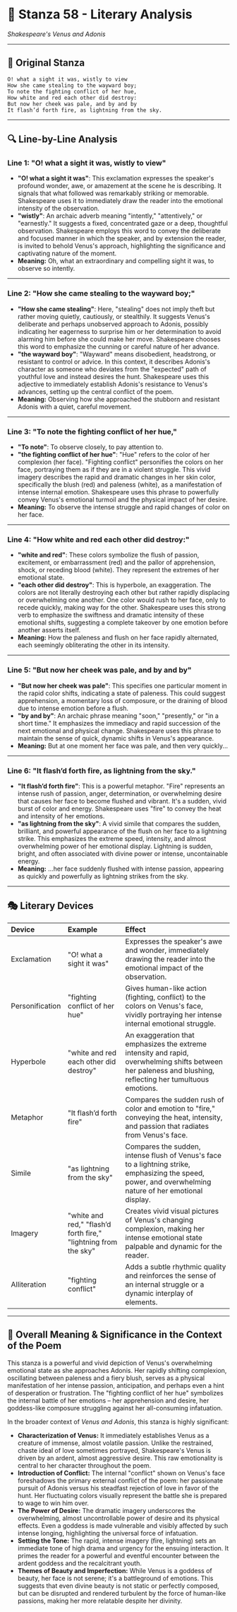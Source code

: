 # 🌹 Stanza 58 - Literary Analysis
*Shakespeare's Venus and Adonis*

---

## 📖 Original Stanza
```
O! what a sight it was, wistly to view
How she came stealing to the wayward boy;   
To note the fighting conflict of her hue,
How white and red each other did destroy:
But now her cheek was pale, and by and by
It flash’d forth fire, as lightning from the sky.
```

---

## 🔍 Line-by-Line Analysis

### Line 1: "O! what a sight it was, wistly to view"
*   **"O! what a sight it was"**: This exclamation expresses the speaker's profound wonder, awe, or amazement at the scene he is describing. It signals that what followed was remarkably striking or memorable. Shakespeare uses it to immediately draw the reader into the emotional intensity of the observation.
*   **"wistly"**: An archaic adverb meaning "intently," "attentively," or "earnestly." It suggests a fixed, concentrated gaze or a deep, thoughtful observation. Shakespeare employs this word to convey the deliberate and focused manner in which the speaker, and by extension the reader, is invited to behold Venus's approach, highlighting the significance and captivating nature of the moment.
*   **Meaning:** Oh, what an extraordinary and compelling sight it was, to observe so intently.

---

### Line 2: "How she came stealing to the wayward boy;"
*   **"How she came stealing"**: Here, "stealing" does not imply theft but rather moving quietly, cautiously, or stealthily. It suggests Venus's deliberate and perhaps unobserved approach to Adonis, possibly indicating her eagerness to surprise him or her determination to avoid alarming him before she could make her move. Shakespeare chooses this word to emphasize the cunning or careful nature of her advance.
*   **"the wayward boy"**: "Wayward" means disobedient, headstrong, or resistant to control or advice. In this context, it describes Adonis's character as someone who deviates from the "expected" path of youthful love and instead desires the hunt. Shakespeare uses this adjective to immediately establish Adonis's resistance to Venus's advances, setting up the central conflict of the poem.
*   **Meaning:** Observing how she approached the stubborn and resistant Adonis with a quiet, careful movement.

---

### Line 3: "To note the fighting conflict of her hue,"
*   **"To note"**: To observe closely, to pay attention to.
*   **"the fighting conflict of her hue"**: "Hue" refers to the color of her complexion (her face). "Fighting conflict" personifies the colors on her face, portraying them as if they are in a violent struggle. This vivid imagery describes the rapid and dramatic changes in her skin color, specifically the blush (red) and paleness (white), as a manifestation of intense internal emotion. Shakespeare uses this phrase to powerfully convey Venus's emotional turmoil and the physical impact of her desire.
*   **Meaning:** To observe the intense struggle and rapid changes of color on her face.

---

### Line 4: "How white and red each other did destroy:"
*   **"white and red"**: These colors symbolize the flush of passion, excitement, or embarrassment (red) and the pallor of apprehension, shock, or receding blood (white). They represent the extremes of her emotional state.
*   **"each other did destroy"**: This is hyperbole, an exaggeration. The colors are not literally destroying each other but rather rapidly displacing or overwhelming one another. One color would rush to her face, only to recede quickly, making way for the other. Shakespeare uses this strong verb to emphasize the swiftness and dramatic intensity of these emotional shifts, suggesting a complete takeover by one emotion before another asserts itself.
*   **Meaning:** How the paleness and flush on her face rapidly alternated, each seemingly obliterating the other in its intensity.

---

### Line 5: "But now her cheek was pale, and by and by"
*   **"But now her cheek was pale"**: This specifies one particular moment in the rapid color shifts, indicating a state of paleness. This could suggest apprehension, a momentary loss of composure, or the draining of blood due to intense emotion before a flush.
*   **"by and by"**: An archaic phrase meaning "soon," "presently," or "in a short time." It emphasizes the immediacy and rapid succession of the next emotional and physical change. Shakespeare uses this phrase to maintain the sense of quick, dynamic shifts in Venus's appearance.
*   **Meaning:** But at one moment her face was pale, and then very quickly...

---

### Line 6: "It flash’d forth fire, as lightning from the sky."
*   **"It flash’d forth fire"**: This is a powerful metaphor. "Fire" represents an intense rush of passion, anger, determination, or overwhelming desire that causes her face to become flushed and vibrant. It's a sudden, vivid burst of color and energy. Shakespeare uses "fire" to convey the heat and intensity of her emotions.
*   **"as lightning from the sky"**: A vivid simile that compares the sudden, brilliant, and powerful appearance of the flush on her face to a lightning strike. This emphasizes the extreme speed, intensity, and almost overwhelming power of her emotional display. Lightning is sudden, bright, and often associated with divine power or intense, uncontainable energy.
*   **Meaning:** ...her face suddenly flushed with intense passion, appearing as quickly and powerfully as lightning strikes from the sky.

---

## 🎭 Literary Devices

| Device          | Example                                  | Effect                                                                                                                                                             |
| :-------------- | :--------------------------------------- | :----------------------------------------------------------------------------------------------------------------------------------------------------------------- |
| Exclamation     | "O! what a sight it was"                 | Expresses the speaker's awe and wonder, immediately drawing the reader into the emotional impact of the observation.                                                 |
| Personification | "fighting conflict of her hue"           | Gives human-like action (fighting, conflict) to the colors on Venus's face, vividly portraying her intense internal emotional struggle.                            |
| Hyperbole       | "white and red each other did destroy"   | An exaggeration that emphasizes the extreme intensity and rapid, overwhelming shifts between her paleness and blushing, reflecting her tumultuous emotions.        |
| Metaphor        | "It flash’d forth fire"                  | Compares the sudden rush of color and emotion to "fire," conveying the heat, intensity, and passion that radiates from Venus's face.                              |
| Simile          | "as lightning from the sky"              | Compares the sudden, intense flush of Venus's face to a lightning strike, emphasizing the speed, power, and overwhelming nature of her emotional display.        |
| Imagery         | "white and red," "flash’d forth fire," "lightning from the sky" | Creates vivid visual pictures of Venus's changing complexion, making her intense emotional state palpable and dynamic for the reader.                          |
| Alliteration    | "fighting conflict"                      | Adds a subtle rhythmic quality and reinforces the sense of an internal struggle or a dynamic interplay of elements.                                              |

---

## 🎯 Overall Meaning & Significance in the Context of the Poem

This stanza is a powerful and vivid depiction of Venus's overwhelming emotional state as she approaches Adonis. Her rapidly shifting complexion, oscillating between paleness and a fiery blush, serves as a physical manifestation of her intense passion, anticipation, and perhaps even a hint of desperation or frustration. The "fighting conflict of her hue" symbolizes the internal battle of her emotions – her apprehension and desire, her goddess-like composure struggling against her all-consuming infatuation.

In the broader context of *Venus and Adonis*, this stanza is highly significant:
*   **Characterization of Venus:** It immediately establishes Venus as a creature of immense, almost volatile passion. Unlike the restrained, chaste ideal of love sometimes portrayed, Shakespeare's Venus is driven by an ardent, almost aggressive desire. This raw emotionality is central to her character throughout the poem.
*   **Introduction of Conflict:** The internal "conflict" shown on Venus's face foreshadows the primary external conflict of the poem: her passionate pursuit of Adonis versus his steadfast rejection of love in favor of the hunt. Her fluctuating colors visually represent the battle she is prepared to wage to win him over.
*   **The Power of Desire:** The dramatic imagery underscores the overwhelming, almost uncontrollable power of desire and its physical effects. Even a goddess is made vulnerable and visibly affected by such intense longing, highlighting the universal force of infatuation.
*   **Setting the Tone:** The rapid, intense imagery (fire, lightning) sets an immediate tone of high drama and urgency for the ensuing interaction. It primes the reader for a powerful and eventful encounter between the ardent goddess and the recalcitrant youth.
*   **Themes of Beauty and Imperfection:** While Venus is a goddess of beauty, her face is not serene; it's a battleground of emotions. This suggests that even divine beauty is not static or perfectly composed, but can be disrupted and rendered turbulent by the force of human-like passions, making her more relatable despite her divinity.
